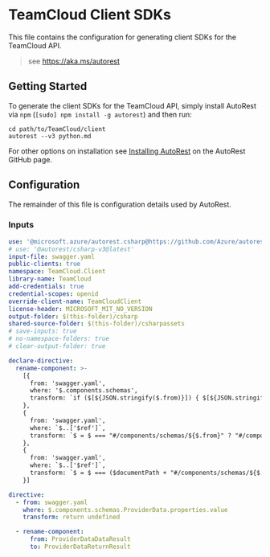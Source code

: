 # TeamCloud Client SDKs

This file contains the configuration for generating client SDKs for the TeamCloud API.

> see https://aka.ms/autorest

## Getting Started

To generate the client SDKs for the TeamCloud API, simply install AutoRest via `npm` (`[sudo] npm install -g autorest`) and then run:

```shell
cd path/to/TeamCloud/client
autorest --v3 python.md
```

For other options on installation see [Installing AutoRest](https://aka.ms/autorest/install) on the AutoRest GitHub page.

## Configuration

The remainder of this file is configuration details used by AutoRest.

### Inputs

``` yaml
use: '@microsoft.azure/autorest.csharp@https://github.com/Azure/autorest.csharp/releases/download/3.0.0-dev.20200911.1/autorest-csharp-v3-3.0.0-dev.20200911.1.tgz'
# use: '@autorest/csharp-v3@latest'
input-file: swagger.yaml
public-clients: true
namespace: TeamCloud.Client
library-name: TeamCloud
add-credentials: true
credential-scopes: openid
override-client-name: TeamCloudClient
license-header: MICROSOFT_MIT_NO_VERSION
output-folder: $(this-folder)/csharp
shared-source-folder: $(this-folder)/csharpassets
# save-inputs: true
# no-namespace-folders: true
# clear-output-folder: true

declare-directive:
  rename-component: >-
    [{
      from: 'swagger.yaml',
      where: '$.components.schemas',
      transform: `if ($[${JSON.stringify($.from)}]) { $[${JSON.stringify($.to)}] = $[${JSON.stringify($.from)}]; delete $[${JSON.stringify($.from)}]; }`
    },
    {
      from: 'swagger.yaml',
      where: `$..['$ref']`,
      transform: `$ = $ === "#/components/schemas/${$.from}" ? "#/components/schemas/${$.to}" : $`
    },
    {
      from: 'swagger.yaml',
      where: `$..['$ref']`,
      transform: `$ = $ === ($documentPath + "#/components/schemas/${$.from}") ? ($documentPath + "#/components/schemas/${$.to}") : $`
    }]

directive:
  - from: swagger.yaml
    where: $.components.schemas.ProviderData.properties.value
    transform: return undefined

  - rename-component:
      from: ProviderDataDataResult
      to: ProviderDataReturnResult
```
